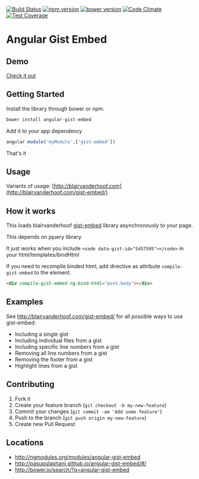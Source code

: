 [![Build Status](https://secure.travis-ci.org/pasupulaphani/angular-gist-embed.png?branch=master)](http://travis-ci.org/pasupulaphani/angular-gist-embed)
[![npm version](http://img.shields.io/npm/v/angular-gist-embed.svg)](https://npmjs.org/package/angular-gist-embed)
[![bower version](http://img.shields.io/bower/v/angular-gist-embed.svg)](https://npmjs.org/package/angular-gist-embed)
[![Code Climate](https://codeclimate.com/github/pasupulaphani/angular-gist-embed/badges/gpa.svg)](https://codeclimate.com/github/pasupulaphani/angular-gist-embed)
[![Test Coverage](https://codeclimate.com/github/pasupulaphani/angular-gist-embed/badges/coverage.svg)](https://codeclimate.com/github/pasupulaphani/angular-gist-embed)

Angular Gist Embed
=========

Demo
------
[Check it out](http://embed.plnkr.co/aTr1jWrxbX9N9d6H2UFo/preview)

Getting Started
-----
Install the library through bower or npm.
```js
bower install angular-gist-embed
```

Add it to your app dependency
```js
angular.module('myModule',['gist-embed'])
```

That's it

Usage
------

Variants of usage: [http://blairvanderhoof.com](http://blairvanderhoof.com/gist-embed/)

How it works
------
This loads blairvanderhoof [gist-embed](https://github.com/blairvanderhoof/gist-embed) library asynchronously to your page.

This depends on jquery library.

It just works when you include ```<code data-gist-id="5457595"></code>``` in your html/templates/bindHtml

If you need to recompile binded html, add directive as attribute ```compile-gist-embed``` to the element.

```html
<div compile-gist-embed ng-bind-html="post.body"></div>
```

Examples
------
See http://blairvanderhoof.com/gist-embed/ for all possible ways to use gist-embed:

- Including a single gist
- Including individual files from a gist
- Including specific line numbers from a gist
- Removing all line numbers from a gist
- Removing the footer from a gist
- Highlight lines from a gist

Contributing
------
1. Fork it
2. Create your feature branch (`git checkout -b my-new-feature`)
3. Commit your changes (`git commit -am 'Add some feature'`)
4. Push to the branch (`git push origin my-new-feature`)
5. Create new Pull Request

Locations
------
- http://ngmodules.org/modules/angular-gist-embed
- http://pasupulaphani.github.io/angular-gist-embed/#/
- http://bower.io/search/?q=angular-gist-embed
